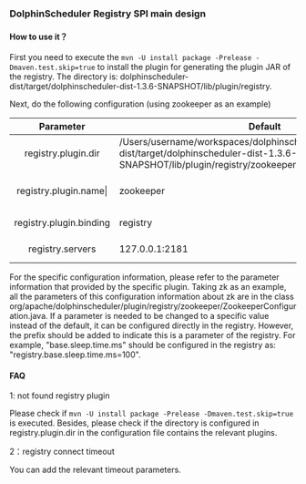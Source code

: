 ### DolphinScheduler Registry SPI main design

#### How to use it？

First you need to execute the `mvn -U install package -Prelease -Dmaven.test.skip=true` to install the plugin for generating the plugin JAR of the registry. The directory is: dolphinscheduler-dist/target/dolphinscheduler-dist-1.3.6-SNAPSHOT/lib/plugin/registry.

Next, do the following configuration (using zookeeper as an example)

|        Parameter        | Default                                                      | Description                              |
| :---------------------: | ------------------------------------------------------------ | ---------------------------------------- |
|   registry.plugin.dir   | /Users/username/workspaces/dolphinscheduler/dolphinscheduler-dist/target/dolphinscheduler-dist-1.3.6-SNAPSHOT/lib/plugin/registry/zookeeper | Registration Center Plugin Directory     |
| registry.plugin.name\|  | zookeeper                                                    | Registration Center specific plugin name |
| registry.plugin.binding | registry                                                     | Dolphinscheduler plugin category         |
|    registry.servers     | 127.0.0.1:2181                                               | ZK connection address                    |

For the specific configuration information, please refer to the parameter information that provided by the specific plugin. Taking zk as an example, all the parameters of this configuration information about zk are in the class org/apache/dolphinscheduler/plugin/registry/zookeeper/ZookeeperConfiguration.java. If a parameter is needed to be changed to a specific value instead of the default, it can be configured directly in the registry. However, the prefix should be added to indicate this is a parameter of the registry. For example, "base.sleep.time.ms" should be configured in the registry as: "registry.base.sleep.time.ms=100".

#### FAQ

1: not found registry plugin

Please check if `mvn -U install package -Prelease -Dmaven.test.skip=true` is executed. Besides, please check if the directory is configured in registry.plugin.dir in the configuration file contains the relevant plugins.

2：registry connect timeout

You can add the relevant timeout parameters.
